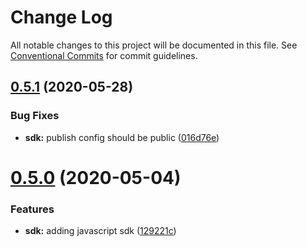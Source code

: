 # Change Log

All notable changes to this project will be documented in this file.
See [Conventional Commits](https://conventionalcommits.org) for commit guidelines.

## [0.5.1](https://github.com/reactivemarkets/desktop/compare/v0.5.0...v0.5.1) (2020-05-28)


### Bug Fixes

* **sdk:** publish config should be public ([016d76e](https://github.com/reactivemarkets/desktop/commit/016d76e7213067199eb57ebf94e3b4fb1af2d8db))





# [0.5.0](https://github.com/reactivemarkets/desktop/compare/v0.4.11...v0.5.0) (2020-05-04)


### Features

* **sdk:** adding javascript sdk ([129221c](https://github.com/reactivemarkets/desktop/commit/129221c7acbbbb7b933d8beeeeb2e5587b251e9a))
